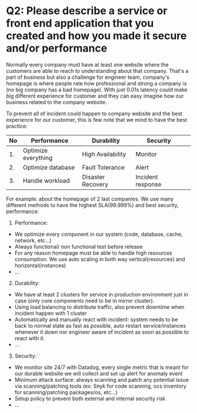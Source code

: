 # Q2: Please describe a service or front end application that you created and how you made it secure and/or performance

Normally every company must have at least one website where the customers are able to reach to understanding about that company. That's a part of business but also a challenge for engineer team, company's homepage is where people rate how professional and strong a company is (no big company has a bad homepage). With just 0.01s latency could make big different experience for customer and they can easy imagine how our business related to the company website. 
<br/>

To prevent all of incident could happen to company website and the best experience for our customer, this is few note that we mind to have the best practice:

| No| Performance               | Durability        | Security           |   |
|---|---------------------------|-------------------|--------------------|---|
| 1.| Optimize everything       | High Availability | Monitor            |   |
| 2.| Optimize database         | Fault Tolerance   | Alert              |   |
| 3.| Handle workload           | Disaster Recovery | Incident response  |   |

For example: about the homepage of 2 last companies. We use many different methods to have the highest SLA(99.999%) and best security, performance:
1. Performance:
- We optimize every component in our system (code, database, cache, network, etc...)
- Always functional/ non functional test before release
- For any reason homepage must be able to handle high resources consumption. We use auto scaling in both way vertical(resources) and horizontal(instances)
- ...

2. Durability:
- We have at least 2 clusters for service in production environment just in case (only core components need to be in mirror cluster).
- Using load balancing to distribute traffic, also prevent downtime when incident happen with 1 cluster
- Automatically and manually react with incident: system needs to be back to normal state as fast as possible, auto restart service/instances whenever it down nor engineer aware of incident as soon as possible to react with it.
- ...

3. Security:
- We monitor site 24/7 with Datadog, every single metric that is meant for our durable website we will collect and set up alert for anomaly event
- Minimum attack surface: always scanning and patch any potential issue via scanning/patching tools (ex: Snyk for code scanning, ocs inventory for scanning/patching packages/os, etc...)
- Setup policy to prevent both external and internal security risk
- ...
